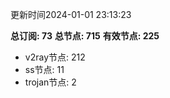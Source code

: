 更新时间2024-01-01 23:13:23

**总订阅: 73**
**总节点: 715**
**有效节点: 225**
- v2ray节点: 212
- ss节点: 11
- trojan节点: 2
